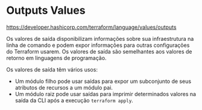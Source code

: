 # Outputs Values

https://developer.hashicorp.com/terraform/language/values/outputs


Os valores de saída disponibilizam informações sobre sua infraestrutura na linha de comando e podem expor informações para outras configurações do Terraform usarem. Os valores de saída são semelhantes aos valores de retorno em linguagens de programação.


Os valores de saída têm vários usos:
- Um módulo filho pode usar saídas para expor um subconjunto de seus atributos de recursos a um módulo pai.
- Um módulo raiz pode usar saídas para imprimir determinados valores na saída da CLI após a execução `terraform apply`.